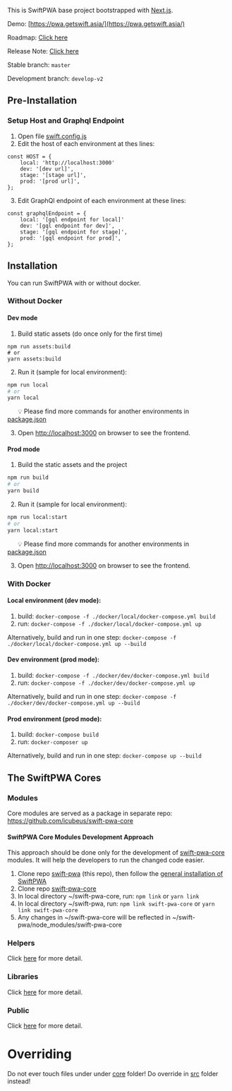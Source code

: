 This is SwiftPWA base project bootstrapped with [Next.js](https://nextjs.org/).

Demo: [https://pwa.getswift.asia/](https://pwa.getswift.asia/)

Roadmap: [Click here](https://icubeus.github.io/swift-pwa/roadmap.html)

Release Note: [Click here](https://github.com/icubeus/swift-pwa/releases)

Stable branch: `master` 

Development branch: `develop-v2`

## Pre-Installation
### Setup Host and Graphql Endpoint
1. Open file [swift.config.js](swift.config.js)
2. Edit the host of each environment at thes lines:
```
const HOST = {
    local: 'http://localhost:3000'
    dev: '[dev url]',
    stage: '[stage url]',
    prod: '[prod url]',
};
```
3. Edit GraphQl endpoint of each environment at these lines:
```
const graphqlEndpoint = {
    local: '[gql endpoint for local]'
    dev: '[gql endpoint for dev]',
    stage: '[gql endpoint for stage]',
    prod: '[gql endpoint for prod]',
};
```

## Installation
You can run SwiftPWA with or without docker.
### Without Docker
#### Dev mode
1. Build static assets (do once only for the first time)
```
npm run assets:build
# or
yarn assets:build
```
2. Run it (sample for local environment):
```bash
npm run local
# or
yarn local
``` 
&nbsp;&nbsp;&nbsp;&nbsp;&nbsp;&nbsp;:bulb: Please find more commands for another environments in [package.json](package.json)  

3. Open [http://localhost:3000](http://localhost:3000) on browser to see the frontend.

#### Prod mode
1. Build the static assets and the project
```bash
npm run build
# or
yarn build
```
2. Run it (sample for local environment):
```bash
npm run local:start
# or
yarn local:start
```
&nbsp;&nbsp;&nbsp;&nbsp;&nbsp;&nbsp;:bulb: Please find more commands for another environments in [package.json](package.json)  

3. Open [http://localhost:3000](http://localhost:3000) on browser to see the frontend.

### With Docker
#### Local environment (dev mode): 
1. build: `docker-compose -f ./docker/local/docker-compose.yml build`
2. run: `docker-compose -f ./docker/local/docker-compose.yml up`


Alternatively, build and run in one step: `docker-compose -f ./docker/local/docker-compose.yml up --build`


#### Dev environment (prod mode): 
1. build: `docker-compose -f ./docker/dev/docker-compose.yml build`
2. run: `docker-compose -f ./docker/dev/docker-compose.yml up`

Alternatively, build and run in one step: `docker-compose -f ./docker/dev/docker-compose.yml up --build`

#### Prod environment (prod mode):
1. build: `docker-compose build`
2. run: `docker-composer up`

Alternatively, build and run in one step: `docker-compose up --build`

## The SwiftPWA Cores
### Modules
Core modules are served as a package in separate repo: https://github.com/icubeus/swift-pwa-core

#### SwiftPWA Core Modules Development Approach
This approach should be done only for the development of [swift-pwa-core](https://github.com/icubeus/swift-pwa-core/) modules. It will help the developers to run the changed code easier.
1. Clone repo [swift-pwa](https://github.com/icubeus/swift-pwa/) (this repo), then follow the [general installation of SwiftPWA](https://github.com/icubeus/swift-pwa#installation)
2. Clone repo [swift-pwa-core](https://github.com/icubeus/swift-pwa-core/)
3. In local directory ~/swift-pwa-core, run: `npm link` or `yarn link`
4. In local directory ~/swift-pwa, run: `npm link swift-pwa-core` or `yarn link swift-pwa-core`
5. Any changes in ~/swift-pwa-core will be reflected in ~/swift-pwa/node_modules/swift-pwa-core

### Helpers
Click [here](core/helpers/readme.md) for more detail.
### Libraries
Click [here](core/lib/readme.md) for more detail.
### Public
Click [here](core/public/readme.md) for more detail.

# Overriding
Do not ever touch files under under [core](core) folder!
Do override in [src](src) folder instead!
